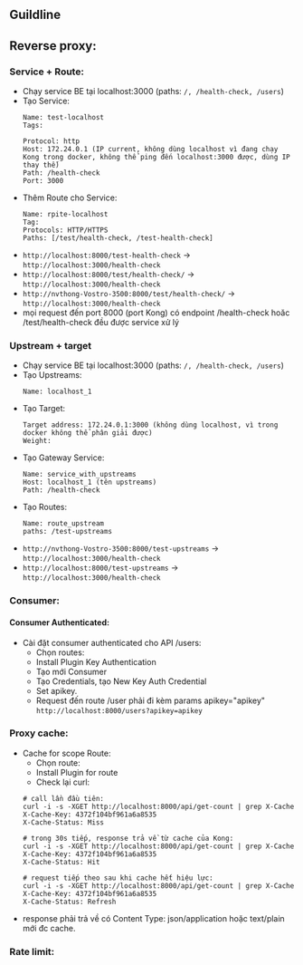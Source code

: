 ## Guildline

## Reverse proxy:
### Service + Route:
- Chạy service BE tại localhost:3000 (paths: ```/, /health-check, /users```)
- Tạo Service:
    ```
    Name: test-localhost
    Tags:

    Protocol: http
    Host: 172.24.0.1 (IP current, không dùng localhost vì đang chạy Kong trong docker, không thể ping đến localhost:3000 được, dùng IP thay thế)
    Path: /health-check
    Port: 3000
    ```
- Thêm Route cho Service: 
    ```
    Name: rpite-localhost
    Tag: 
    Protocols: HTTP/HTTPS
    Paths: [/test/health-check, /test-health-check]

    ```
- ```http://localhost:8000/test-health-check``` -> ```http://localhost:3000/health-check```
- ```http://localhost:8000/test/health-check/``` -> ```http://localhost:3000/health-check```
- ```http://nvthong-Vostro-3500:8000/test/health-check/``` -> ```http://localhost:3000/health-check```
- mọi request đến port 8000 (port Kong) có endpoint /health-check hoăc /test/health-check đều được service xử lý


### Upstream + target
- Chạy service BE tại localhost:3000 (paths: ```/, /health-check, /users```)
- Tạo Upstreams: 
    ```
    Name: localhost_1
    ```
- Tạo Target:
    ```
    Target address: 172.24.0.1:3000 (không dùng localhost, vì trong docker không thể phân giải được)
    Weight: 
    ```
- Tạo Gateway Service:
    ```
    Name: service_with_upstreams
    Host: localhost_1 (tên upstreams)
    Path: /health-check
    ```
- Tạo Routes:
    ```
    Name: route_upstream
    paths: /test-upstreams
    ```
- ```http://nvthong-Vostro-3500:8000/test-upstreams``` -> ```http://localhost:3000/health-check```
- ```http://localhost:8000/test-upstreams``` -> ```http://localhost:3000/health-check```


### Consumer:
#### Consumer Authenticated:
- Cài đặt consumer authenticated cho API /users:
    - Chọn routes:
    - Install Plugin Key Authentication
    - Tạo mới Consumer
    - Tạo Credentials, tạo New Key Auth Credential
    - Set apikey.
    - Request đến route /user phải đi kèm params apikey="apikey"
    ```http://localhost:8000/users?apikey=apikey```


### Proxy cache:
- Cache for scope Route:
    - Chọn route:
    - Install Plugin for route
    - Check lại curl: 
    ```
    # call lần đầu tiên:
    curl -i -s -XGET http://localhost:8000/api/get-count | grep X-Cache
    X-Cache-Key: 4372f104bf961a6a8535
    X-Cache-Status: Miss

    # trong 30s tiếp, response trả về từ cache của Kong:
    curl -i -s -XGET http://localhost:8000/api/get-count | grep X-Cache
    X-Cache-Key: 4372f104bf961a6a8535
    X-Cache-Status: Hit

    # request tiếp theo sau khi cache hết hiệu lực:
    curl -i -s -XGET http://localhost:8000/api/get-count | grep X-Cache
    X-Cache-Key: 4372f104bf961a6a8535
    X-Cache-Status: Refresh
    ```
- response phải trả về có Content Type: json/application hoặc text/plain mới đc cache.

### Rate limit:


